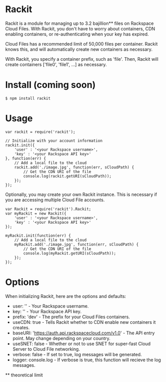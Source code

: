 # Rackit

Rackit is a module for managing up to 3.2 bajillion** files on Rackspace Cloud Files. With Rackit, you don't have to worry about containers, CDN enabling containers, or re-authenticating when your key has expired.

Cloud Files has a recommended limit of 50,000 files per container. Rackit knows this, and will automatically create new containers as necessary.

With Rackit, you specify a container prefix, such as 'file'. Then, Rackit will create containers ['file0', 'file1', ...] as necessary.

# Install (coming soon)

    $ npm install rackit

# Usage

    var rackit = require('rackit');
    
    // Initialize with your account information
    rackit.init({
        'user' : '<your Rackspace username>',
        'key' : '<your Rackspace API key>'
    }, function(err) {
        // Add a local file to the cloud
        rackit.add('./image.jpg', function(err, sCloudPath) {
            // Get the CDN URI of the file
            console.log(rackit.getURI(sCloudPath));
        });
    });

Optionally, you may create your own Rackit instance. This is necessary if you are accessing multiple Cloud File accounts.

    var Rackit = require('rackit').Rackit;
    var myRackit = new Rackit({
        'user' : '<your Rackspace username>',
        'key' : '<your Rackspace API key>'
    });
    
    myRackit.init(function(err) {
        // Add a local file to the cloud
        myRackit.add('./image.jpg', function(err, sCloudPath) {
            // Get the CDN URI of the file
            console.log(myRackit.getURI(sCloudPath));
        });
    });
    
# Options

When initializing Rackit, here are the options and defaults:

* user: '' - Your Rackspace username.
* key: '' - Your Rackspace API key.
* prefix: 'dev' - The prefix for your Cloud Files containers.
* useCDN: true - Tells Rackit whether to CDN enable new containers it creates.
* baseURI: 'https://auth.api.rackspacecloud.com/v1.0' - The API entry point. May change depending on your country.
* useSNET: false - Whether or not to use SNET for super-fast Cloud Server to Cloud File networking.
* verbose: false - If set to true, log messages will be generated.
* logger: console.log - If verbose is true, this function will recieve the log messages.

** theoretical limit